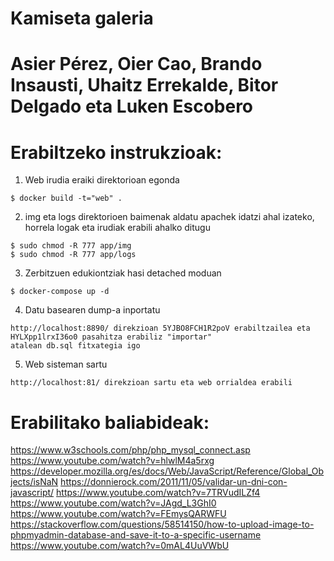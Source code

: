 # Kamiseta galeria
# Asier Pérez, Oier Cao, Brando Insausti, Uhaitz Errekalde, Bitor Delgado eta Luken Escobero

# Erabiltzeko instrukzioak:
1. Web irudia eraiki direktorioan egonda
```
$ docker build -t="web" .
```
2. img eta logs direktorioen baimenak aldatu apachek idatzi ahal izateko, horrela logak eta irudiak erabili ahalko ditugu
```
$ sudo chmod -R 777 app/img
$ sudo chmod -R 777 app/logs
```
3. Zerbitzuen edukiontziak hasi detached moduan
```
$ docker-compose up -d
```
4. Datu basearen dump-a inportatu
```
http://localhost:8890/ direkzioan 5YJBO8FCH1R2poV erabiltzailea eta HYLXpp1lrxI36o0 pasahitza erabiliz "importar"
atalean db.sql fitxategia igo
```
5. Web sisteman sartu
```
http://localhost:81/ direkzioan sartu eta web orrialdea erabili 
```
# Erabilitako baliabideak:
<https://www.w3schools.com/php/php_mysql_connect.asp>
<https://www.youtube.com/watch?v=hlwlM4a5rxg>
<https://developer.mozilla.org/es/docs/Web/JavaScript/Reference/Global_Objects/isNaN>
<https://donnierock.com/2011/11/05/validar-un-dni-con-javascript/>
<https://www.youtube.com/watch?v=7TRVudILZf4>
<https://www.youtube.com/watch?v=JAgd_L3GhI0>
<https://www.youtube.com/watch?v=FEmysQARWFU>
<https://stackoverflow.com/questions/58514150/how-to-upload-image-to-phpmyadmin-database-and-save-it-to-a-specific-username>
<https://www.youtube.com/watch?v=0mAL4UuVWbU>
